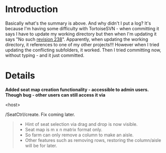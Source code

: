 # Introduction #

Basically what's the summary is above. And why didn't I put a log? It's because I'm having some difficulty with TortoiseSVN - when committing it says I have to update my working directory but then when I'm updating it says "No such [revision 238](https://code.google.com/p/the-uplb-express-ticketing-system/source/detail?r=238)". Apparently, when updating the working directory, it references to one of my other projects!!! However when I tried updating the conflicting subfolders, it worked. Then I tried committing now, without typing - and it just committed.


# Details #

**Added seat map creation functionality - accessible to admin users. Though bug - other users can still access it via**

&lt;host&gt;

/SeatCtrl/create. Fix coming later.
> - Hint of seat selection via drag and drop is now visible.
> - Seat map is m x n matrix format only.
> - So farm can only remove a column to make an aisle.
> - Other features such as removing rows, restoring the column/aisle will be for later.

